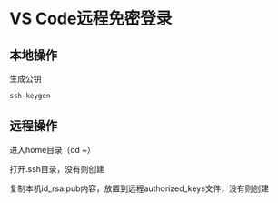 # VS Code远程免密登录

## 本地操作

生成公钥

```ssh-keygen```

## 远程操作

进入home目录（cd ~）

打开.ssh目录，没有则创建

复制本机id_rsa.pub内容，放置到远程authorized_keys文件，没有则创建